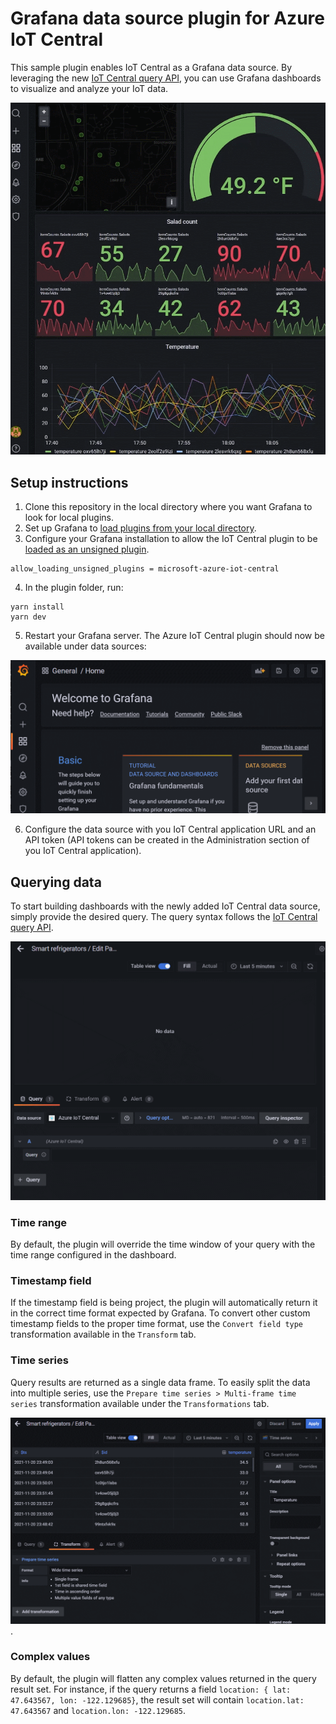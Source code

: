 # Grafana data source plugin for Azure IoT Central
This sample plugin enables IoT Central as a Grafana data source. By leveraging the new [IoT Central query API](https://docs.microsoft.com/en-us/azure/iot-central/core/howto-query-with-rest-api), you can use Grafana dashboards to visualize and analyze your IoT data. 

![alt-text](./assets/full-dashboard.gif)
## Setup instructions
1. Clone this repository in the local directory where you want Grafana to look for local plugins.
2. Set up Grafana to [load plugins from your local directory](https://grafana.com/tutorials/build-a-data-source-plugin/#set-up-your-environment).
3. Configure your Grafana installation to allow the IoT Central plugin to be [loaded as an unsigned plugin](https://grafana.com/docs/grafana/latest/plugins/plugin-signatures/#allow-unsigned-plugins).

```
allow_loading_unsigned_plugins = microsoft-azure-iot-central
```
4. In the plugin folder, run:
```
yarn install
yarn dev
```
5. Restart your Grafana server. The Azure IoT Central plugin should now be available under data sources:

![alt-text](./assets/add-data-source.gif)

6. Configure the data source with you IoT Central application URL and an API token (API tokens can be created in the Administration section of you IoT Central application).

## Querying data
To start building dashboards with the newly added IoT Central data source, simply provide the desired query. The query syntax follows the [IoT Central query API](https://docs.microsoft.com/en-us/azure/iot-central/core/howto-query-with-rest-api).

![alt-text](./assets/query-data.gif)

### Time range
By default, the plugin will override the time window of your query with the time range configured in the dashboard.

### Timestamp field
If the timestamp field is being project, the plugin will automatically return it in the correct time format expected by Grafana. To convert other custom timestamp fields to the proper time format, use the `Convert field type` transformation available in the `Transform` tab.

### Time series
Query results are returned as a single data frame. To easily split the data into multiple series, use the `Prepare time series > Multi-frame time series` transformation available under the `Transformations` tab.

![alt-text](./assets/time-series-transformation.gif).

### Complex values
By default, the plugin will flatten any complex values returned in the query result set. For instance, if the query returns a field `location: { lat: 47.643567, lon: -122.129685}`, the result set will contain `location.lat: 47.643567` and `location.lon: -122.129685`.
